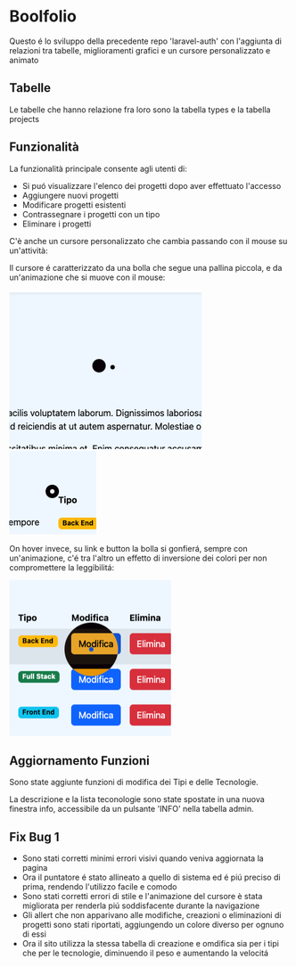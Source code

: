# Boolfolio

Questo é lo sviluppo della precedente repo 'laravel-auth' con l'aggiunta di relazioni tra tabelle, miglioramenti grafici e un cursore personalizzato e animato

## Tabelle

Le tabelle che hanno relazione fra loro sono la tabella types e la tabella projects

## Funzionalità

La funzionalità principale consente agli utenti di:

-   Si puó visualizzare l'elenco dei progetti dopo aver effettuato l'accesso
-   Aggiungere nuovi progetti
-   Modificare progetti esistenti
-   Contrassegnare i progetti con un tipo
-   Eliminare i progetti

C'è anche un cursore personalizzato che cambia passando con il mouse su un'attività:

Il cursore é caratterizzato da una bolla che segue una pallina piccola, e da un'animazione che si muove con il mouse:

![follow](readme-img/follow.png) ![cursor-static](readme-img/cursor-static.png)

On hover invece, su link e button la bolla si gonfierá, sempre con un'animazione, c'é tra l'altro un effetto di inversione dei colori per non compromettere la leggibilitá:

![on-hover](readme-img/on-hover.png)

## Aggiornamento Funzioni

Sono state aggiunte funzioni di modifica dei Tipi e delle Tecnologie.

La descrizione e la lista teconologie sono state spostate in una nuova finestra info, accessibile da un pulsante 'INFO' nella tabella admin.

## Fix Bug 1

-   Sono stati corretti minimi errori visivi quando veniva aggiornata la pagina
-   Ora il puntatore é stato allineato a quello di sistema ed é piú preciso di prima, rendendo l'utilizzo facile e comodo
-   Sono stati corretti errori di stile e l'animazione del cursore è stata migliorata per renderla piú soddisfacente durante la navigazione
-   Gli allert che non apparivano alle modifiche, creazioni o eliminazioni di progetti sono stati riportati, aggiungendo un colore diverso per ognuno di essi
-   Ora il sito utilizza la stessa tabella di creazione e omdifica sia per i tipi che per le tecnologie, diminuendo il peso e aumentando la velocitá
